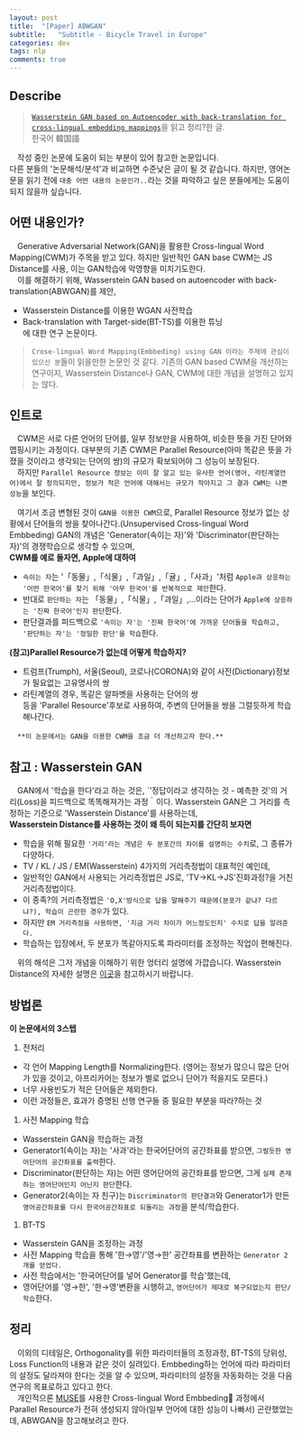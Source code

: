 ```yaml
---
layout: post
title:  "[Paper] ABWGAN"
subtitle:   "Subtitle - Bicycle Travel in Europe"
categories: dev
tags: nlp
comments: true
---
```

## Describe
> [`Wasserstein GAN based on Autoencoder with back-translation for cross-lingual embedding mappings`](https://www.sciencedirect.com/science/article/pii/S0167865519303538)을 읽고 정리?한 글.<br>
한국어 韓国語

<!-- ## 目次
- [ヨーロッパ自転車旅行ってなに？](#jump1)
- [どこに行ったの?](#jump2)
  - [チェコ](#jump3)
  - [ドイツ](#jump4)
  - [フランス](#jump5)
  - [スイス](#jump6)
  - [イタリア](#jump7)
  - [スロベニア](#jump8)
  - [クロアチア](#jump9)
  - [ハンガリー](#jump10)
  - [スロバキア](#jump11)
  - [オーストリア](#jump12) -->


　작성 중인 논문에 도움이 되는 부분이 있어 참고한 논문입니다.<br> 다른 분들의 '논문해석/분석'과 비교하면 수준낮은 글이 될 것 같습니다. 하지만, 영어논문을 읽기 전에 `대충 어떤 내용의 논문인가..`라는 것을 파악하고 싶은 분들에게는 도움이 되지 않을까 싶습니다.


## 어떤 내용인가?
　Generative Adversarial Network(GAN)을 활용한 Cross-lingual Word Mapping(CWM)가 주목을 받고 있다.
하지만 일반적인 GAN base CWM는 JS Distance를 사용, 이는 GAN학습에 악영향을 미치기도한다.<br>
　이를 해결하기 위해, Wasserstein GAN based on autoencoder with back-translation(ABWGAN)를 제안, 
- Wasserstein Distance를 이용한 WGAN 사전학습
- Back-translation with Target-side(BT-TS)를 이용한 튜닝<br>
에 대한 연구 논문이다.

> `Crose-lingual Word Mapping(Embbeding) using GAN 이라는 주제에 관심이 있으신 분`들이 읽을만한 논문인 것 같다. 기존의 GAN based CWM을 개선하는 연구이지, Wasserstein Distance나 GAN, CWM에 대한 개념을 설명하고 있지는 않다.

## 인트로
　CWM은 서로 다른 언어의 단어를, 일부 정보만을 사용하여, 비슷한 뜻을 가진 단어와 맵핑시키는 과정이다. 대부분의 기존 CWM은 Parallel Resource(아마 똑같은 뜻을 가졌을 것이라고 생각되는 단어의 쌍)의 규모가 확보되어야 그 성능이 보장된다. <br>　하지만 `Parallel Resource 정보는 이미 잘 알고 있는 유사한 언어(영어, 라틴계열언어)에서 잘 정의되지만, 정보가 적은 언어에 대해서는 규모가 작아지고 그 결과 CWM는 나쁜 성능`을 보인다.

　여기서 조금 변형된 것이 `GAN을 이용한 CWM`으로, Parallel Resource 정보가 없는 상황에서 단어들의 쌍을 찾아나간다.(Unsupervised Cross-lingual Word Embbeding) GAN의 개념은 'Generator(속이는 자)'와 'Discriminator(판단하는 자)'의 경쟁학습으로 생각할 수 있으며,<br>**CWM를 예로 들자면, Apple에 대하여**
- `속이는 자`는 '「동물」,「식물」,「과일」,「귤」,「사과」'처럼 `Apple과 상응하는 '어떤 한국어'를 찾기 위해 '아무 한국어'를 반복적으로 제안`한다. 
- 반대로 `판단하는 자`는 「동물」,「식물」,「과일」,...이라는 단어가 `Apple에 상응하는 '진짜 한국어'인지 판단`한다. 
- 판단결과를 피드백으로 `'속이는 자'는 '진짜 한국어'에 가까운 단어들을 학습하고, '판단하는 자'는 '정밀한 판단'을 학습`한다.

**(참고)Parallel Resource가 없는데 어떻게 학습하지?**
- 트럼프(Trumph), 서울(Seoul), 코로나(CORONA)와 같이 사전(Dictionary)정보가 필요없는 고유명사의 쌍
- 라틴계열의 경우, 똑같은 알파벳을 사용하는 단어의 쌍
<br>등을 'Parallel Resource'후보로 사용하여, 주변의 단어들을 쌍을 그럴듯하게 학습해나간다.

　`**이 논문에서는 GAN을 이용한 CWM을 조금 더 개선하고자 한다.**`


## 참고 : Wasserstein GAN
　GAN에서 '학습을 한다'라고 하는 것은, `'정답이라고 생각하는 것 - 예측한 것'의 거리(Loss)을 피드백으로 똑똑해져가는 과정｀이다. Wasserstein GAN은 그 거리를 측정하는 기준으로 'Wasserstein Distance'를 사용하는데,<br>
**Wasserstein Distance를 사용하는 것이 왜 득이 되는지를 간단히 보자면**
- 학습을 위해 필요한 `'거리'라는 개념은 두 분포간의 차이를 설명하는 수치`로, 그 종류가 다양하다.
- TV / KL / JS / EM(Wasserstein) 4가지의 거리측정법이 대표적인 예인데,
- 일반적인 GAN에서 사용되는 거리측정법은 JS로, 'TV→KL→JS'진화과정?을 거친 거리측정법이다.
- 이 종족?의 거리측정법은 `'O,X'방식으로 답을 말해주기 때문에(분포가 같냐? 다르냐?), 학습이 곤란한 경우`가 있다.
- 하지만 `EM 거리측정을 사용하면, '지금 거리 차이가 어느정도인지' 수치로 답을 알려준다.`
- 학습하는 입장에서, 두 분포가 똑같아지도록 파라미터를 조정하는 작업이 편해진다. 

　위의 해석은 그저 개념을 이해하기 위한 엉터리 설명에 가깝습니다. Wasserstein Distance의 자세한 설명은 [이곳](https://www.slideshare.net/ssuser7e10e4/wasserstein-gan-i)을 참고하시기 바랍니다.

## 방법론
**이 논문에서의 3스텝**
1. 전처리 
  - 각 언어 Mapping Length를 Normalizing한다. (영어는 정보가 많으니 많은 단어가 있을 것이고, 아프리카어는 정보가 별로 없으니 단어가 적을지도 모른다.)
  - 너무 사용빈도가 적은 단어들은 제외한다. 
  - 이런 과정들은, 효과가 증명된 선행 연구들 중 필요한 부분을 따라?하는 것
1. 사전 Mapping 학습
  - Wasserstein GAN을 학습하는 과정
  - Generator1(속이는 자)는 '사과'라는 한국어단어의 공간좌표를 받으면, `그럴듯한 영어단어의 공간좌표를 출력`한다.
  - Discriminator(판단하는 자)는 어떤 영어단어의 공간좌표를 받으면, 그게 `실제 존재하는 영어단어인지 아닌지 판단`한다.
  - Generator2(속이는 자 친구)는 `Discriminator의 판단결과`와 Generator1가 만든 `영어공간좌표를 다시 한국어공간좌표로 되돌리는 과정`을 분석/학습한다.
1. BT-TS
  - Wasserstein GAN을 조정하는 과정
  - 사전 Mapping 학습을 통해 '한→영'/'영→한' 공간좌표를 변환하는 `Generator 2개를 얻었다.`
  - 사전 학습에서는 '한국어단어를 넣어 Generator를 학습'했는데,
  - 영어단어를 '영→한', '한→영'변환을 시행하고, `영어단어가 제대로 복구되었는지 판단/학습`한다.

## 정리
　이외의 디테일은, Orthogonality를 위한 파라미터들의 조정과정, BT-TS의 당위성, Loss Function의 내용과 같은 것이 실려있다.
Embbeding하는 언어에 따라 파라미터의 설정도 달라져야 한다는 것을 알 수 있으며, 파라미터의 설정을 자동화하는 것을 다음 연구의 목표로하고 있다고 한다.<br>
　개인적으론 [MUSE](https://github.com/facebookresearch/MUSE)를 사용한 Cross-lingual Word Embbeding 과정에서 Parallel Resource가 전혀 생성되지 않아(일부 언어에 대한 성능이 나빠서) 곤란했었는데, ABWGAN을 참고해보려고 한다.



